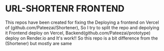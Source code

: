 # URL-SHORTENR FRONTEND
This repos have been created for fixing the Deploying a frontend on Vercel of (github.com/Pateezai/Shortener), 
So I try to split the repo and depolying it Frontend deploy on Vercel, Backend(github.com/Pateezai/prototype) deploy on Render.io
and It's work!!
So this repo is a bit difference from the (Shortener) but mostly are same
